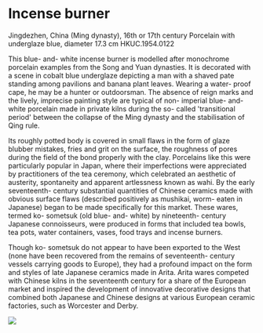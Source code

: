 # Incense burner  

Jingdezhen, China (Ming dynasty), 16th or 17th century Porcelain with underglaze blue, diameter 17.3 cm HKUC.1954.0122  

This blue- and- white incense burner is modelled after monochrome porcelain examples from the Song and Yuan dynasties. It is decorated with a scene in cobalt blue underglaze depicting a man with a shaved pate standing among pavilions and banana plant leaves. Wearing a water- proof cape, he may be a hunter or outdoorsman. The absence of reign marks and the lively, imprecise painting style are typical of non- imperial blue- and- white porcelain made in private kilns during the so- called 'transitional period' between the collapse of the Ming dynasty and the stabilisation of Qing rule.  

Its roughly potted body is covered in small flaws in the form of glaze blubber mistakes, fries and grit on the surface, the roughness of pores during the field of the bond properly with the clay. Porcelains like this were particularly popular in Japan, where their imperfections were appreciated by practitioners of the tea ceremony, which celebrated an aesthetic of austerity, spontaneity and apparent artlessness known as wahi. By the early seventeenth- century substantial quantities of Chinese ceramics made with obvious surface flaws (described positively as mushikai, worm- eaten in Japanese) began to be made specifically for this market. These wares, termed ko- sometsuk (old blue- and- white) by nineteenth- century Japanese connoisseurs, were produced in forms that included tea bowls, tea pots, water containers, vases, food trays and incense burners.  

Though ko- sometsuk do not appear to have been exported to the West (none have been recovered from the remains of seventeenth- century vessels carrying goods to Europe), they had a profound impact on the form and styles of late Japanese ceramics made in Arita. Arita wares competed with Chinese kilns in the seventeenth century for a share of the European market and inspired the development of innovative decorative designs that combined both Japanese and Chinese designs at various European ceramic factories, such as Worcester and Derby.

![](https://cdn-mineru.openxlab.org.cn/result/2025-07-27/26ec8c02-599c-4b79-9876-e092d6287e02/f1cb560fdd3b4e41d267482bc672f7e4db5cb32e7fa2cc8cf83ff3d78ef85fa2.jpg)  
